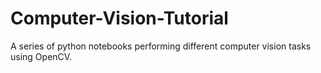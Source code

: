 # Computer-Vision-Tutorial
A series of python notebooks performing different computer vision tasks using OpenCV.
